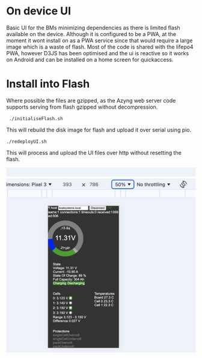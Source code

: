 # On device UI

Basic UI for the BMs minimizing dependencies as there is limited flash available on the device. Although it is configured to be a PWA, at the moment it wont install on as a PWA service since that would require a large image which is a waste of flash. Most of the code is shared with the lifepo4 PWA, however D3JS has been optimised and the ui is reactive so it works on Android and can be installed on a home screen for quickaccess.


# Install into Flash

Where possible the files are gzipped, as the Azyng web server code supports serving from flash gzipped without decompression.

     ./initialiseFlash.sh

This will rebuild the disk image for flash and upload it over serial using pio.

    ./redeployUI.sh

This will process and upload the UI files over http without resetting the flash.


<div>
<img alt="UI" src="screenshots/Screenshot 2024-12-23 at 18.08.49.png" />
</div>

